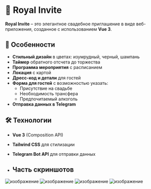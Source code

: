 # 💍 Royal Invite

**Royal Invite** – это элегантное свадебное приглашение в виде веб-приложения, созданное с использованием **Vue 3**.  

## 🎨 Особенности  

- **Стильный дизайн** в цветах: изумрудный, черный, шампань  
- **Таймер** обратного отсчета до торжества  
- **Программа мероприятия** с расписанием  
- **Локация** с картой  
- **Дресс-код и детали** для гостей  
- **Форма для гостей** с возможностью указать:  
  - Присутствие на свадьбе  
  - Необходимость трансфера  
  - Предпочитаемый алкоголь  
- **Отправка данных в Telegram**  

## 🛠 Технологии  

- **Vue 3** (Composition API)  
- **Tailwind CSS** для стилизации  
- **Telegram Bot API** для отправки данных

- ## Часть скриншотов
![изображение](https://github.com/user-attachments/assets/37980c21-a4ac-40b7-bc46-b7c9e2b7b46a)
![изображение](https://github.com/user-attachments/assets/c4551e41-ebf1-411f-a134-4d0248a3d456)
![изображение](https://github.com/user-attachments/assets/abe5d696-5135-460e-956b-8ade9b0731ee)
![изображение](https://github.com/user-attachments/assets/c3678bad-cdc4-4bff-bf98-2fdc87d67ad5)


